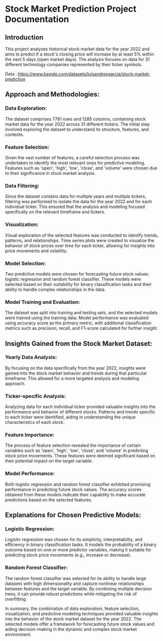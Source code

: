 # Stock Market Prediction Project Documentation

## Introduction

This project analyzes historical stock market data for the year 2022 and aims to predict if a stock's closing price will increase by at least 5% within the next 5 days (open market days). The analysis focuses on data for 31 different technology companies represented by their ticker symbols.

Data : https://www.kaggle.com/datasets/luisandresgarcia/stock-market-prediction

## Approach and Methodologies:

### Data Exploration: 
The dataset comprises 7781 rows and 1285 columns, containing stock market data for the year 2022 across 31 different tickers. The initial step involved exploring the dataset to understand its structure, features, and contents. 

### Feature Selection: 
Given the vast number of features, a careful selection process was undertaken to identify the most relevant ones for predictive modeling. Features such as 'open', 'high', 'low', 'close', and 'volume' were chosen due to their significance in stock market analysis.

### Data Filtering: 
Since the dataset contains data for multiple years and multiple tickers, filtering was performed to isolate the data for the year 2022 and for each individual ticker. This ensured that the analysis and modeling focused specifically on the relevant timeframe and tickers.

### Visualization: 
Visual exploration of the selected features was conducted to identify trends, patterns, and relationships. Time series plots were created to visualize the behavior of stock prices over time for each ticker, allowing for insights into price movements and volatility.

### Model Selection: 
Two predictive models were chosen for forecasting future stock values: logistic regression and random forest classifier. These models were selected based on their suitability for binary classification tasks and their ability to handle complex relationships in the data.

### Model Training and Evaluation: 
The dataset was split into training and testing sets, and the selected models were trained using the training data. Model performance was evaluated using accuracy score as the primary metric, with additional classification metrics such as precision, recall, and F1-score calculated for further insight.

## Insights Gained from the Stock Market Dataset:

### Yearly Data Analysis: 
By focusing on the data specifically from the year 2022, insights were gained into the stock market behavior and trends during that particular timeframe. This allowed for a more targeted analysis and modeling approach.

### Ticker-specific Analysis: 
Analyzing data for each individual ticker provided valuable insights into the performance and behavior of different stocks. Patterns and trends specific to each ticker were identified, aiding in understanding the unique characteristics of each stock.

### Feature Importance: 
The process of feature selection revealed the importance of certain variables such as 'open', 'high', 'low', 'close', and 'volume' in predicting stock price movements. These features were deemed significant based on their potential impact on the target variable.

### Model Performance: 
Both logistic regression and random forest classifier exhibited promising performance in predicting future stock values. The accuracy scores obtained from these models indicate their capability to make accurate predictions based on the selected features.

## Explanations for Chosen Predictive Models:

### Logistic Regression: 
Logistic regression was chosen for its simplicity, interpretability, and efficiency in binary classification tasks. It models the probability of a binary outcome based on one or more predictor variables, making it suitable for predicting stock price movements (e.g., increase or decrease).

### Random Forest Classifier: 
The random forest classifier was selected for its ability to handle large datasets with high dimensionality and capture nonlinear relationships between features and the target variable. By combining multiple decision trees, it can provide robust predictions while mitigating the risk of overfitting.

In summary, the combination of data exploration, feature selection, visualization, and predictive modeling techniques provided valuable insights into the behavior of the stock market dataset for the year 2022. The selected models offer a framework for forecasting future stock values and aiding decision-making in the dynamic and complex stock market environment.
